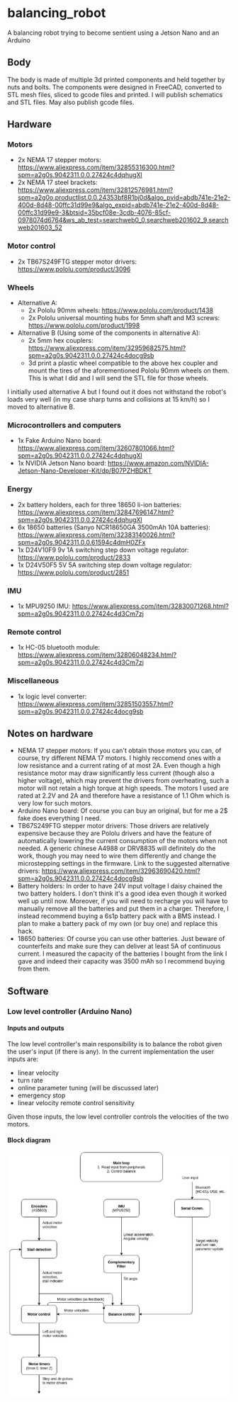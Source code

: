 # balancing_robot
A balancing robot trying to become sentient using a Jetson Nano and an Arduino

## Body

The body is made of multiple 3d printed components and held together by nuts and bolts. The components were designed in FreeCAD, converted to STL mesh files, sliced to gcode files and printed. I will publish schematics and STL files. May also publish gcode files.

## Hardware

### Motors
* 2x NEMA 17 stepper motors: https://www.aliexpress.com/item/32855316300.html?spm=a2g0s.9042311.0.0.27424c4dqhugXl
* 2x NEMA 17 steel brackets: https://www.aliexpress.com/item/32812576981.html?spm=a2g0o.productlist.0.0.24353bf8R1bj0d&algo_pvid=abdb741e-21e2-400d-8d48-00ffc31d99e9&algo_expid=abdb741e-21e2-400d-8d48-00ffc31d99e9-3&btsid=35bcf08e-3cdb-4076-85cf-0978074d6764&ws_ab_test=searchweb0_0,searchweb201602_9,searchweb201603_52

### Motor control
* 2x TB67S249FTG stepper motor drivers: https://www.pololu.com/product/3096

### Wheels
* Alternative A:
  * 2x Pololu 90mm wheels: https://www.pololu.com/product/1438
  * 2x Pololu universal mounting hubs for 5mm shaft and M3 screws: https://www.pololu.com/product/1998
* Alternative B (Using some of the components in alternative A):
  * 2x 5mm hex couplers: https://www.aliexpress.com/item/32959682575.html?spm=a2g0s.9042311.0.0.27424c4docg9sb
  * 3d print a plastic wheel compatible to the above hex coupler and mount the tires of the aforementioned Pololu 90mm wheels on them. This is what I did and I will send the STL file for those wheels.

I initially used alternative A but I found out it does not withstand the robot's loads very well (in my case sharp turns and collisions at 15 km/h) so I moved to alternative B. 

### Microcontrollers and computers
* 1x Fake Arduino Nano board: https://www.aliexpress.com/item/32607801066.html?spm=a2g0s.9042311.0.0.27424c4dqhugXl
* 1x NVIDIA Jetson Nano board: https://www.amazon.com/NVIDIA-Jetson-Nano-Developer-Kit/dp/B07PZHBDKT

### Energy
* 2x battery holders, each for three 18650 li-ion batteries: https://www.aliexpress.com/item/32847696147.html?spm=a2g0s.9042311.0.0.27424c4dqhugXl
* 6x 18650 batteries (Sanyo NCR18650GA 3500mAh 10A batteries): https://www.aliexpress.com/item/32383140026.html?spm=a2g0s.9042311.0.0.61594c4dmH0ZFx
* 1x D24V10F9 9v 1A switching step down voltage regulator: https://www.pololu.com/product/2833
* 1x D24V50F5 5V 5A switching step down voltage regulator: https://www.pololu.com/product/2851

### IMU
* 1x MPU9250 IMU: https://www.aliexpress.com/item/32830071268.html?spm=a2g0s.9042311.0.0.27424c4d3Cm7zj

### Remote control
* 1x HC-05 bluetooth module: https://www.aliexpress.com/item/32806048234.html?spm=a2g0s.9042311.0.0.27424c4d3Cm7zj

### Miscellaneous
* 1x logic level converter: https://www.aliexpress.com/item/32851503557.html?spm=a2g0s.9042311.0.0.27424c4docg9sb

## Notes on hardware
* NEMA 17 stepper motors: If you can't obtain those motors you can, of course, try different NEMA 17 motors. I highly reccomend ones with a low resistance and a current rating of at most 2A. Even though a high resistance motor may draw significantly less current (though also a higher voltage), which may prevent the drivers from overheating, such a motor will not retain a high torque at high speeds. The motors I used are rated at 2.2V and 2A and therefore have a resistance of 1.1 Ohm which is very low for such motors.
* Arduino Nano board: Of course you can buy an original, but for me a 2$ fake does everything I need.
* TB67S249FTG stepper motor drivers: Those drivers are relatively expensive because they are Pololu drivers and have the feature of automatically lowering the current consumption of the motors when not needed. A generic chinese A4988 or DRV8835 will definitely do the work, though you may need to wire them differently and change the microstepping settings in the firmware. Link to the suggested alternative drivers: https://www.aliexpress.com/item/32963690420.html?spm=a2g0s.9042311.0.0.27424c4docg9sb
* Battery holders: In order to have 24V input voltage I daisy chained the two battery holders. I don't think it's a good idea even though it worked well up until now. Moreover, if you will need to recharge you will have to manually remove all the batteries and put them in a charger. Therefore, I instead recommend buying a 6s1p battery pack with a BMS instead. I plan to make a battery pack of my own (or buy one) and replace this hack.
* 18650 batteries: Of course you can use other batteries. Just beware of counterfeits and make sure they can deliver at least 5A of continuous current. I measured the capacity of the batteries I bought from the link I gave and indeed their capacity was 3500 mAh so I recommend buying from them.

## Software

### Low level controller (Arduino Nano)

#### Inputs and outputs
The low level controller's main responsibility is to balance the robot given the user's input (if there is any). In the current implementation the user inputs are:

* linear velocity
* turn rate
* online parameter tuning (will be discussed later)
* emergency stop
* linear velocity remote control sensitivity

Given those inputs, the low level controller controls the velocities of the two motors.

#### Block diagram
![low_level_controller](https://github.com/yinondouchan/balancing_robot/blob/master/arduino_block_diagram.png "Low level controller")

